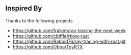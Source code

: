 

## Inspired By

Thanks to the following projects
- https://github.com/fralken/ray-tracing-the-next-week
- https://github.com/cbiffle/rtiow-rust
- https://github.com/Rabbid76/ray-tracing-with-rust.git
- https://github.com/Ubpa/ToyRTX
